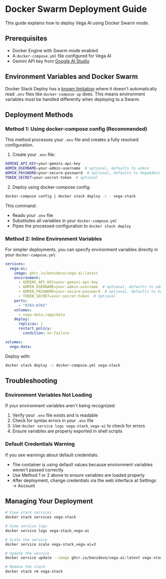 # Docker Swarm Deployment Guide

This guide explains how to deploy Vega AI using Docker Swarm mode.

## Prerequisites

- Docker Engine with Swarm mode enabled
- A `docker-compose.yml` file configured for Vega AI
- Gemini API key from [Google AI Studio](https://aistudio.google.com/app/apikey)

## Environment Variables and Docker Swarm

Docker Stack Deploy has a [known limitation](https://github.com/moby/moby/issues/29133) where it doesn't automatically read `.env` files like `docker-compose up` does. This means environment variables must be handled differently when deploying to a Swarm.

## Deployment Methods

### Method 1: Using docker-compose config (Recommended)

This method processes your `.env` file and creates a fully resolved configuration.

1. Create your `.env` file:

```bash
GEMINI_API_KEY=your-gemini-api-key
ADMIN_USERNAME=your-admin-username  # optional, defaults to admin
ADMIN_PASSWORD=your-secure-password  # optional, defaults to VegaAdmin
TOKEN_SECRET=your-secret-token  # optional
```

2. Deploy using docker-compose config:

```bash
docker-compose config | docker stack deploy -c - vega-stack
```

This command:

- Reads your `.env` file
- Substitutes all variables in your `docker-compose.yml`
- Pipes the processed configuration to `docker stack deploy`

### Method 2: Inline Environment Variables

For simpler deployments, you can specify environment variables directly in your `docker-compose.yml`:

```yaml
services:
  vega-ai:
    image: ghcr.io/benidevo/vega-ai:latest
    environment:
      - GEMINI_API_KEY=your-gemini-api-key
      - ADMIN_USERNAME=your-admin-username  # optional, defaults to admin
      - ADMIN_PASSWORD=your-secure-password  # optional, defaults to VegaAdmin
      - TOKEN_SECRET=your-secret-token  # optional
    ports:
      - "8765:8765"
    volumes:
      - vega-data:/app/data
    deploy:
      replicas: 1
      restart_policy:
        condition: on-failure

volumes:
  vega-data:
```

Deploy with:

```bash
docker stack deploy -c docker-compose.yml vega-stack
```

## Troubleshooting

### Environment Variables Not Loading

If your environment variables aren't being recognized:

1. Verify your `.env` file exists and is readable
2. Check for syntax errors in your `.env` file
3. Use `docker service logs vega-stack_vega-ai` to check for errors
4. Ensure variables are properly exported in shell scripts

### Default Credentials Warning

If you see warnings about default credentials:

- The container is using default values because environment variables weren't passed correctly
- Use Method 1 or 2 above to ensure variables are loaded properly
- After deployment, change credentials via the web interface at Settings → Account

## Managing Your Deployment

```bash
# View stack services
docker stack services vega-stack

# View service logs
docker service logs vega-stack_vega-ai

# Scale the service
docker service scale vega-stack_vega-ai=3

# Update the service
docker service update --image ghcr.io/benidevo/vega-ai:latest vega-stack_vega-ai

# Remove the stack
docker stack rm vega-stack
```
